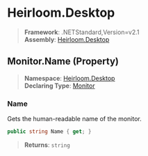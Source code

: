 # Heirloom.Desktop

> **Framework**: .NETStandard,Version=v2.1  
> **Assembly**: [Heirloom.Desktop][0]

## Monitor.Name (Property)

> **Namespace**: [Heirloom.Desktop][0]  
> **Declaring Type**: [Monitor][1]

### Name

Gets the human-readable name of the monitor.

```cs
public string Name { get; }
```

> **Returns**: `string`

[0]: ../../../Heirloom.Desktop.md
[1]: ../Monitor.md
